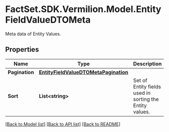 # FactSet.SDK.Vermilion.Model.EntityFieldValueDTOMeta
Meta data of Entity Values.

## Properties

Name | Type | Description | Notes
------------ | ------------- | ------------- | -------------
**Pagination** | [**EntityFieldValueDTOMetaPagination**](EntityFieldValueDTOMetaPagination.md) |  | [optional] 
**Sort** | **List&lt;string&gt;** | Set of Entity fields used in sorting the Entity values. | [optional] 

[[Back to Model list]](../README.md#documentation-for-models) [[Back to API list]](../README.md#documentation-for-api-endpoints) [[Back to README]](../README.md)

